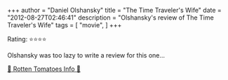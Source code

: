 +++
author = "Daniel Olshansky"
title = "The Time Traveler's Wife"
date = "2012-08-27T02:46:41"
description = "Olshansky's review of The Time Traveler's Wife"
tags = [
    "movie",
]
+++

Rating: ⭐⭐⭐⭐

Olshansky was too lazy to write a review for this one...

[🍅 Rotten Tomatoes Info 🍅](https://www.rottentomatoes.com//m/time_travelers_wife)